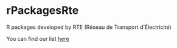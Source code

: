 # rPackagesRte
R packages developed by RTE (Réseau de Transport d’Électricité)

You can find our list [here](https://rte-antares-rpackage.github.io/rPackagesRte/) 
